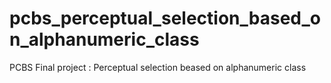 # pcbs_perceptual_selection_based_on_alphanumeric_class
PCBS Final project : Perceptual selection beased on alphanumeric class
